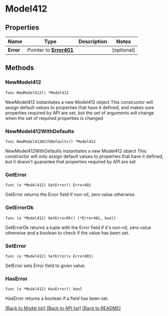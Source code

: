# Model412

## Properties

Name | Type | Description | Notes
------------ | ------------- | ------------- | -------------
**Error** | Pointer to [**Error401**](Error401.md) |  | [optional]

## Methods

### NewModel412

`func NewModel412() *Model412`

NewModel412 instantiates a new Model412 object
This constructor will assign default values to properties that have it defined,
and makes sure properties required by API are set, but the set of arguments
will change when the set of required properties is changed

### NewModel412WithDefaults

`func NewModel412WithDefaults() *Model412`

NewModel412WithDefaults instantiates a new Model412 object
This constructor will only assign default values to properties that have it defined,
but it doesn't guarantee that properties required by API are set

### GetError

`func (o *Model412) GetError() Error401`

GetError returns the Error field if non-nil, zero value otherwise.

### GetErrorOk

`func (o *Model412) GetErrorOk() (*Error401, bool)`

GetErrorOk returns a tuple with the Error field if it's non-nil, zero value otherwise
and a boolean to check if the value has been set.

### SetError

`func (o *Model412) SetError(v Error401)`

SetError sets Error field to given value.

### HasError

`func (o *Model412) HasError() bool`

HasError returns a boolean if a field has been set.


[[Back to Model list]](../README.md#documentation-for-models) [[Back to API list]](../README.md#documentation-for-api-endpoints) [[Back to README]](../README.md)


